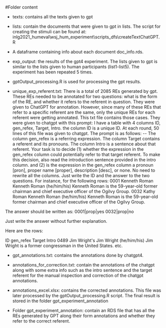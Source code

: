 #Folder content
- texts: contains all the texts given to gpt

- lists: contain the documents that were given to gpt in lists. The script for creating the stimuli can be found at: inlg2021_humeval\wsj_hum_experiment\scripts_dfs\createTextChatGPT.R

- A dataframe containing info about each document doc_info.rds.

- exp_output: the results of the gpt4 experiment. The lists given to gpt is similar to the lists given to human participants (list1-list5). The experiment has been repeated 5 times.

- gptOutput_processing.R is used for processing the gpt results. 

- unique_exp_referent.txt: There is a total of 2085 REs generated by gpt. These REs needed to be annotated for two questions: what is the form of the RE, and whether it refers to the referent in question. They were given to ChatGPT for annotation. However, since many of these REs that refer to a specific referent are the same, only the unique REs for each referent were getting annotated. This txt file contains those cases. They were given to chatgpt with this prompt: I have a table with 4 columns ID, gen_refex, Target, Intro. the column ID is a unique ID. At each round, 50 lines of this file was given to chatgpt. The prompt is as follows: 
-- The column gen_refex is a referring expression. The column Target contains a referent and its pronouns. The column Intro is a sentence about that referent. Your task is to decide (1) whether the expression in the gen_refex column could potentially refer to that target referent. To make this decision, also read the introduction sentence provided in the intro column. and (2) is the expression in the gen_refex column a pronoun [pron], proper name [proper], description [desc], or none. No need to rewrite all the columns. Just write the ID and the answer to the two questions. For instance, for the following rows: 
0001	Kenneth Roman	Kenneth Roman (he/him/his)	Kenneth Roman is the 59-year-old former chairman and chief executive officer of the Ogilvy Group.
0032	Kathy Roman	Kenneth Roman (he/him/his)	Kenneth Roman is the 59-year-old former chairman and chief executive officer of the Ogilvy Group.

The answer should be written as: 
0001|prop|yes
0032|prop|no

Just write the answer without further explanation.

 Here are the rows: 

ID	gen_refex	Target	Intro
0489	Jim Wright's	Jim Wright (he/him/his)	Jim Wright is a former congressman in the United States. 
etc. 

- gpt_annotations.txt: contains the annotations done by chatgpt4. 

- annotations_for_correction.txt: contain the annotations of the chatgpt along with some extra info such as the intro sentence and the target referent for the manual inspection and correction of the chatgpt annotations. 

- annotations_excel.xlsx: contains the corrected annotations. This file was later processed by the gptOutput_processing.R script. The final result is stored in the folder gpt_experiment_annotation

- Folder gpt_experiment_annotation: contain an RDS file that has all the REs generated by GPT along their form annotations and whether they refer to the correct referent. 

